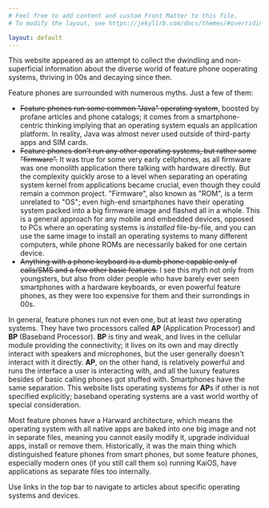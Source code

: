 ```yaml
---
# Feel free to add content and custom Front Matter to this file.
# To modify the layout, see https://jekyllrb.com/docs/themes/#overriding-theme-defaults

layout: default
---
```

<p>This website appeared as an attempt to collect the dwindling and non-superficial information about the diverse world of feature phone ooperating systems, thriving in 00s and decaying since then.</p>

<p>Feature phones are surrounded with numerous myths. Just a few of them:

<ul>
<li><s>Feature phones run some common "Java" operating system</s>, boosted by profane articles and phone catalogs; it comes from a smartphone-centric thinking implying that an operating system equals an application platform. In reality, Java was almost never used outside of third-party apps and SIM cards.</li>
<li><s>Feature phones don't run any other operating systems, but rather some "firmware".</s> It was true for some very early cellphones, as all firmware was one monolith application there talking with hardware directly. But the complexity quickly arose to a level when separating an operating system kernel from applications became crucial, even though they could remain a common project. "Firmware", also known as "ROM", is a term unrelated to "OS"; even high-end smartphones have their operating system packed into a big firmware image and flashed all in a whole. This is a general approach for any mobile and embedded devices, opposed to PCs where an operating systems is <em>installed</em> file-by-file, and you can use the same image to install an operating systems to many different computers, while phone ROMs are necessarily baked for one certain device.</li>
<li><s>Anything with a phone keyboard is a dumb phone capable only of calls/SMS and a few other basic features.</s> I see this myth not only from youngsters, but also from older people who have barely ever seen smartphones with a hardware keyboards, or even powerful feature phones, as they were too expensive for them and their surrondings in 00s.</li>
</ul>
</p>

<p>In general, feature phones run not even one, but at least <em>two</em> operating systems. They have two processors called <strong>AP</strong> (Application Processor) and <strong>BP</strong> (Baseband Processor). <strong>BP</strong> is tiny and weak, and lives in the cellular module providing the connectivity; it lives on its own and may directly interact with speakers and microphones, but the user generally doesn't interact with it directly. <strong>AP</strong>, on the other hand, is relatively powerful and runs the interface a user is interacting with, and all the luxury features besides of basic calling phones got stuffed with. Smartphones have the same separation. This website lists operating systems for <strong>AP</strong>s if other is not specified explicitly; baseband operating systems are a vast world worthy of special consideration.</p>

<p>Most feature phones have a Harward architecture, which means the operating system with all native apps are baked into one big image and not in separate files, meaning you cannot easily modify it, upgrade individual apps, install or remove them. Historically, it was the main thing which distinguished feature phones from smart phones, but some feature phones, especially modern ones (if you still call them so) running KaiOS, have applications as separate files too internally.</p>

<p>Use links in the top bar to navigate to articles about specific operating systems and devices.</p>
